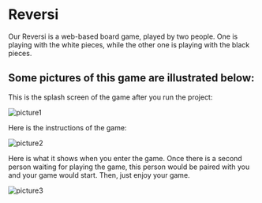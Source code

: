 # Reversi
Our Reversi is a web-based board game, played by two people. One is playing with the white pieces, while the other one is playing with the black pieces.

## Some pictures of this game are illustrated below:

This is the splash screen of the game after you run the project:

![picture1](https://raw.githubusercontent.com/Yiranluc/Reversi/splash.png)

Here is the instructions of the game:

![picture2](https://raw.githubusercontent.com/Yiranluc/Reversi/instruction.png)

Here is what it shows when you enter the game. Once there is a second person waiting for playing the game, this person would be paired with you and your game would start. Then, just enjoy your game.

![picture3](https://raw.githubusercontent.com/Yiranluc/Reversi/gameScreen.png)
